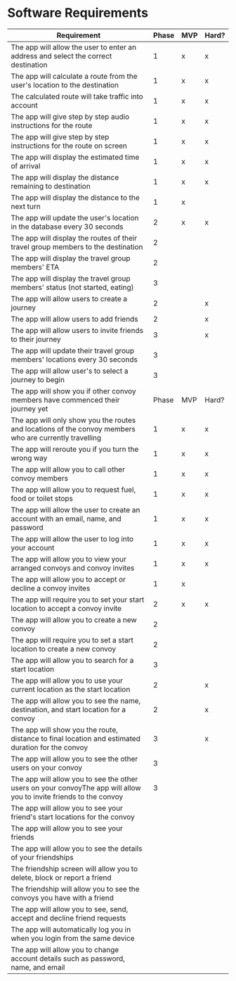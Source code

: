 # Software Requirements

| Requirement                                                                                                        | Phase | MVP | Hard? |
|--------------------------------------------------------------------------------------------------------------------|-------|-----|-------|
| The app will allow the user to enter an address and select the correct destination                                 | 1     | x   | x     |
| The app will calculate a route from the user's location to the destination                                         | 1     | x   | x     |
| The calculated route will take traffic into account                                                                | 1     | x   | x     |
| The app will give step by step audio instructions for the route                                                    | 1     | x   | x     |
| The app will give step by step instructions for the route on screen                                                | 1     | x   | x     |
| The app will display the estimated time of arrival                                                                 | 1     | x   | x     |
| The app will display the distance remaining to destination                                                         | 1     | x   | x     |
| The app will display the distance to the next turn                                                                 | 1     | x   |       |
| The app will update the user's location in the database every 30 seconds                                           | 2     | x   | x     |
| The app will display the routes of their travel group members to the destination                                   | 2     |     |       |
| The app will display the travel group members' ETA                                                                 | 2     |     |       |
| The app will display the travel group members' status (not started, eating)                                        | 3     |     |       |
| The app will allow users to create a journey                                                                       | 2     |     | x     |
| The app will allow users to add friends                                                                            | 2     |     | x     |
| The app will allow users to invite friends to their journey                                                        | 3     |     | x     |
| The app will update their travel group members' locations every 30 seconds                                         | 3     |     |       |
| The app will allow user's to select a journey to begin                                                             | 3     |     |       |
| The app will show you if other convoy members have commenced their journey yet                                     | Phase | MVP | Hard? |
| The app will only show you the routes and locations of the convoy members who are currently travelling             |   1   |  x  |   x   |
| The app will reroute you if you turn the wrong way                                                                 |   1   |  x  |   x   |
| The app will allow you to call other convoy members                                                                |   1   |  x  |   x   |
| The app will allow you to request fuel, food or toilet stops                                                       |   1   |  x  |   x   |
| The app will allow the user to create an account with an email, name, and password                                 |   1   |  x  |   x   |
| The app will allow the user to log into your account                                                               |   1   |  x  |   x   |
| The app will allow you to view your arranged convoys and convoy invites                                            |   1   |  x  |   x   |
| The app will allow you to accept or decline a convoy invites                                                       |   1   |  x  |       |
| The app will require you to set your start location to accept a convoy invite                                      |   2   |  x  |   x   |
| The app will allow you to create a new convoy                                                                      |   2   |     |       |
| The app will require you to set a start location to create a new convoy                                            |   2   |     |       |
| The app will allow you to search for a start location                                                              |   3   |     |       |
| The app will allow you to use your current location as the start location                                          |   2   |     |   x   |
| The app will allow you to see the name, destination, and start location for a convoy                               |   2   |     |   x   |
| The app will show you the route, distance to final location and estimated duration for the convoy                  |   3   |     |   x   |
| The app will allow you to see the other users on your convoy                                                       |   3   |     |       |
| The app will allow you to see the other users on your convoyThe app will allow you to invite friends to the convoy |   3   |     |       |
| The app will allow you to see your friend's start locations for the convoy                                         |       |     |       |
| The app will allow you to see your friends                                                                         |       |     |       |
| The app will allow you to see the details of your friendships                                                      |       |     |       |
| The friendship screen will allow you to delete, block or report a friend                                           |       |     |       |
| The friendship will allow you to see the convoys you have with a friend                                            |       |     |       |
| The app will allow you to see, send, accept and decline friend requests                                            |       |     |       |
| The app will automatically log you in when you login from the same device                                          |       |     |       |
| The app will allow you to change account details such as password, name, and email                                 |       |     |       |
